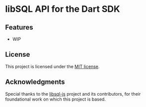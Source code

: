 # libSQL API for the Dart SDK

## Features
* WIP

## License

This project is licensed under the [MIT license].

[MIT license]: https://github.com/Artemoire/libsql_dart_sdk/blob/main/LICENSE

## Acknowledgments

Special thanks to the [libsql-js](https://github.com/tursodatabase/libsql-js) project and its contributors, for their foundational work on which this project is based.
